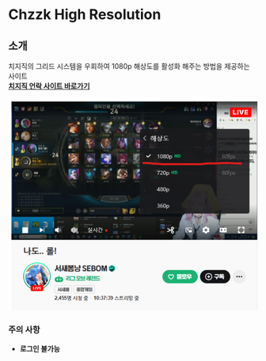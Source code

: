 # Chzzk High Resolution
## 소개

치지직의 그리드 시스템을 우회하여 1080p 해상도를 활성화 해주는 방법을 제공하는 사이트  
**[치지직 언락 사이트 바로가기](https://nikuname.github.io/Chzzk-High-Resolution/)**  

![](./docs/guide2.png)  

### 주의 사항
 - **로그인 불가능**